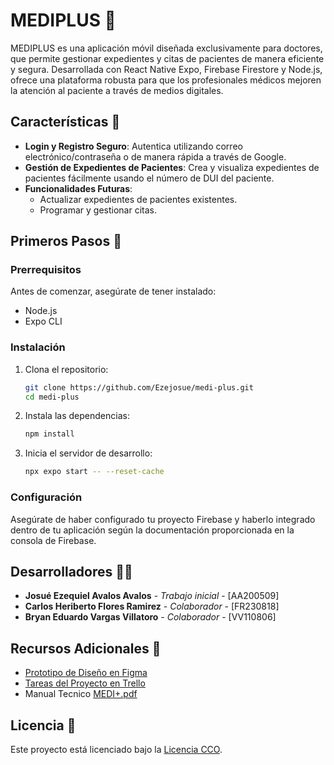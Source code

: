 # MEDIPLUS 📱

MEDIPLUS es una aplicación móvil diseñada exclusivamente para doctores, que permite gestionar expedientes y citas de pacientes de manera eficiente y segura. Desarrollada con React Native Expo, Firebase Firestore y Node.js, ofrece una plataforma robusta para que los profesionales médicos mejoren la atención al paciente a través de medios digitales.

## Características 🌟

- **Login y Registro Seguro**: Autentica utilizando correo electrónico/contraseña o de manera rápida a través de Google.
- **Gestión de Expedientes de Pacientes**: Crea y visualiza expedientes de pacientes fácilmente usando el número de DUI del paciente.
- **Funcionalidades Futuras**:
  - Actualizar expedientes de pacientes existentes.
  - Programar y gestionar citas.

## Primeros Pasos 🚀

### Prerrequisitos

Antes de comenzar, asegúrate de tener instalado:
- Node.js
- Expo CLI

### Instalación

1. Clona el repositorio:
   ```bash
   git clone https://github.com/Ezejosue/medi-plus.git
   cd medi-plus
   ```

2. Instala las dependencias:
   ```bash
   npm install
   ```

3. Inicia el servidor de desarrollo:
   ```bash
   npx expo start -- --reset-cache
   ```

### Configuración

Asegúrate de haber configurado tu proyecto Firebase y haberlo integrado dentro de tu aplicación según la documentación proporcionada en la consola de Firebase.

## Desarrolladores 👨‍💻

- **Josué Ezequiel Avalos Avalos** - _Trabajo inicial_ - [AA200509]
- **Carlos Heriberto Flores Ramirez** - _Colaborador_ - [FR230818]
- **Bryan Eduardo Vargas Villatoro** - _Colaborador_ - [VV110806]

## Recursos Adicionales 📎

- [Prototipo de Diseño en Figma](https://www.figma.com/file/6UUA3t9Z6lhAi61geZ8Tsf/ReactApp?type=design&node-id=0-1&mode=design&t=11ElOwXo5CE3W2hc-0)
- [Tareas del Proyecto en Trello](https://trello.com/invite/b/1ffmix7g/ATTIcdd30cff430c9af908cdb13e7e21a28bD5FAB851/proyectomedi-plus)
- Manual Tecnico  [MEDI+.pdf](https://github.com/Ezejosue/medi-plus/files/15287936/MEDI%2B.pdf)

## Licencia 📄

Este proyecto está licenciado bajo la [Licencia CCO](LICENSE.md).

